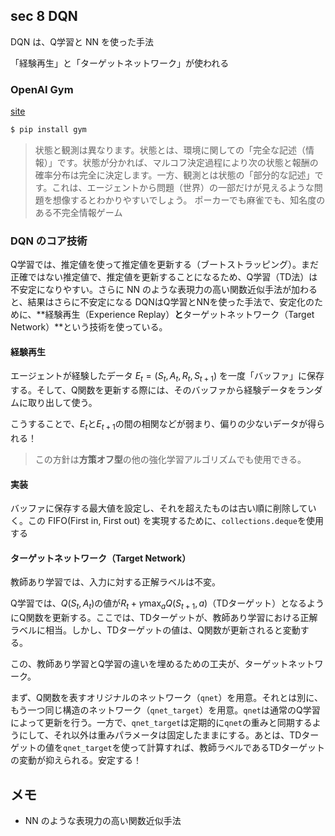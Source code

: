 ## sec 8 DQN
DQN は、Q学習と NN を使った手法

「経験再生」と「ターゲットネットワーク」が使われる

### OpenAI Gym
[site](https://gym.openai.com/)

``` sh
$ pip install gym
```

> 状態と観測は異なります。状態とは、環境に関しての「完全な記述（情報）」です。状態が分かれば、マルコフ決定過程により次の状態と報酬の確率分布は完全に決定します。一方、観測とは状態の「部分的な記述」です。これは、エージェントから問題（世界）の一部だけが見えるような問題を想像するとわかりやすいでしょう。
ポーカーでも麻雀でも、知名度のある不完全情報ゲーム

### DQN のコア技術
Q学習では、推定値を使って推定値を更新する（ブートストラッピング）。まだ正確ではない推定値で、推定値を更新することになるため、Q学習（TD法）は不安定になりやすい。さらに NN のような表現力の高い関数近似手法が加わると、結果はさらに不安定になる
DQNはQ学習とNNを使った手法で、安定化のために、**経験再生（Experience Replay）**と**ターゲットネットワーク（Target Network）**という技術を使っている。

#### 経験再生
エージェントが経験したデータ $E_t=(S_t,A_t,R_t,S_{t+1})$ を一度「バッファ」に保存する。そして、Q関数を更新する際には、そのバッファから経験データをランダムに取り出して使う。

こうすることで、$E_t$と$E_{t+1}$の間の相関などが弱まり、偏りの少ないデータが得られる！

> この方針は**方策オフ型**の他の強化学習アルゴリズムでも使用できる。

#### 実装
バッファに保存する最大値を設定し、それを超えたものは古い順に削除していく。この FIFO(First in, First out) を実現するために、`collections.deque`を使用する

#### ターゲットネットワーク（Target Network）
教師あり学習では、入力に対する正解ラベルは不変。

Q学習では、$Q(S_t,A_t)$の値が$R_t+\gamma\max_a{Q(S_{t+1},a)}$（TDターゲット）となるようにQ関数を更新する。ここでは、TDターゲットが、教師あり学習における正解ラベルに相当。しかし、TDターゲットの値は、Q関数が更新されると変動する。

この、教師あり学習とQ学習の違いを埋めるための工夫が、ターゲットネットワーク。

まず、Q関数を表すオリジナルのネットワーク（`qnet`）を用意。それとは別に、もう一つ同じ構造のネットワーク（`qnet_target`）を用意。`qnet`は通常のQ学習によって更新を行う。一方で、`qnet_target`は定期的に`qnet`の重みと同期するようにして、それ以外は重みパラメータは固定したままにする。あとは、TDターゲットの値を`qnet_target`を使って計算すれば、教師ラベルであるTDターゲットの変動が抑えられる。安定する！






## メモ
- NN のような表現力の高い関数近似手法


